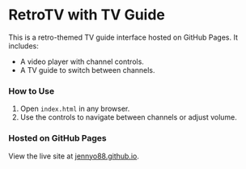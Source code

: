 # RetroTV with TV Guide

This is a retro-themed TV guide interface hosted on GitHub Pages. It includes:

- A video player with channel controls.
- A TV guide to switch between channels.

### How to Use
1. Open `index.html` in any browser.
2. Use the controls to navigate between channels or adjust volume.

### Hosted on GitHub Pages
View the live site at [jennyo88.github.io](https://jennyo88.github.io).

